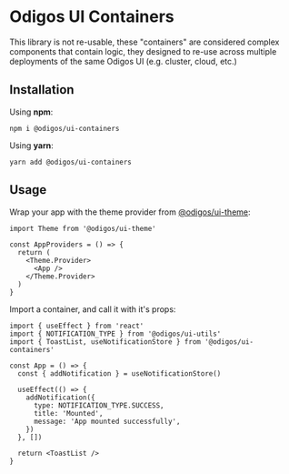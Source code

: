# Odigos UI Containers

This library is not re-usable, these "containers" are considered complex components that contain logic, they designed to re-use across multiple deployments of the same Odigos UI (e.g. cluster, cloud, etc.)

## Installation

Using **npm**:

```shell
npm i @odigos/ui-containers
```

Using **yarn**:

```shell
yarn add @odigos/ui-containers
```

## Usage

Wrap your app with the theme provider from [@odigos/ui-theme](https://github.com/odigos-io/ui-theme):

```tsx
import Theme from '@odigos/ui-theme'

const AppProviders = () => {
  return (
    <Theme.Provider>
      <App />
    </Theme.Provider>
  )
}
```

Import a container, and call it with it's props:

```tsx
import { useEffect } from 'react'
import { NOTIFICATION_TYPE } from '@odigos/ui-utils'
import { ToastList, useNotificationStore } from '@odigos/ui-containers'

const App = () => {
  const { addNotification } = useNotificationStore()

  useEffect(() => {
    addNotification({
      type: NOTIFICATION_TYPE.SUCCESS,
      title: 'Mounted',
      message: 'App mounted successfully',
    })
  }, [])

  return <ToastList />
}
```
